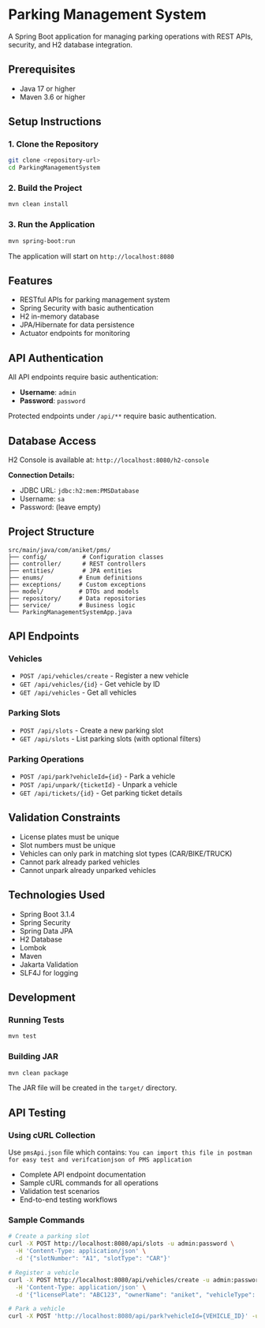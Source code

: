# Parking Management System

A Spring Boot application for managing parking operations with REST APIs, security, and H2 database integration.

## Prerequisites

- Java 17 or higher
- Maven 3.6 or higher

## Setup Instructions

### 1. Clone the Repository
```bash
git clone <repository-url>
cd ParkingManagementSystem
```

### 2. Build the Project
```bash
mvn clean install
```

### 3. Run the Application
```bash
mvn spring-boot:run
```

The application will start on `http://localhost:8080`

## Features

- RESTful APIs for parking management system
- Spring Security with basic authentication
- H2 in-memory database
- JPA/Hibernate for data persistence
- Actuator endpoints for monitoring

## API Authentication

All API endpoints require basic authentication:
- **Username**: `admin`
- **Password**: `password`

Protected endpoints under `/api/**` require basic authentication.

## Database Access

H2 Console is available at: `http://localhost:8080/h2-console`

**Connection Details:**
- JDBC URL: `jdbc:h2:mem:PMSDatabase`
- Username: `sa`
- Password: (leave empty)

## Project Structure

```
src/main/java/com/aniket/pms/
├── config/          # Configuration classes
├── controller/      # REST controllers
├── entities/        # JPA entities
├── enums/          # Enum definitions
├── exceptions/     # Custom exceptions
├── model/          # DTOs and models
├── repository/     # Data repositories
├── service/        # Business logic
└── ParkingManagementSystemApp.java
```

## API Endpoints

### Vehicles
- `POST /api/vehicles/create` - Register a new vehicle
- `GET /api/vehicles/{id}` - Get vehicle by ID
- `GET /api/vehicles` - Get all vehicles

### Parking Slots
- `POST /api/slots` - Create a new parking slot
- `GET /api/slots` - List parking slots (with optional filters)

### Parking Operations
- `POST /api/park?vehicleId={id}` - Park a vehicle
- `POST /api/unpark/{ticketId}` - Unpark a vehicle
- `GET /api/tickets/{id}` - Get parking ticket details

## Validation Constraints

- License plates must be unique
- Slot numbers must be unique
- Vehicles can only park in matching slot types (CAR/BIKE/TRUCK)
- Cannot park already parked vehicles
- Cannot unpark already unparked vehicles

## Technologies Used

- Spring Boot 3.1.4
- Spring Security
- Spring Data JPA
- H2 Database
- Lombok
- Maven
- Jakarta Validation
- SLF4J for logging

## Development

### Running Tests
```bash
mvn test
```

### Building JAR
```bash
mvn clean package
```
The JAR file will be created in the `target/` directory.

## API Testing

### Using cURL Collection
Use `pmsApi.json` file which contains:
 `You can import this file in postman for easy test and verifcationjson of PMS application`
- Complete API endpoint documentation
- Sample cURL commands for all operations
- Validation test scenarios
- End-to-end testing workflows

### Sample Commands
```bash
# Create a parking slot
curl -X POST http://localhost:8080/api/slots -u admin:password \
  -H 'Content-Type: application/json' \
  -d '{"slotNumber": "A1", "slotType": "CAR"}'

# Register a vehicle
curl -X POST http://localhost:8080/api/vehicles/create -u admin:password \
  -H 'Content-Type: application/json' \
  -d '{"licensePlate": "ABC123", "ownerName": "aniket", "vehicleType": "CAR"}'

# Park a vehicle
curl -X POST 'http://localhost:8080/api/park?vehicleId={VEHICLE_ID}' -u admin:password
```